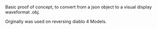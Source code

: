 Basic proof of concept, to convert from a json object to a visual display waveformat .obj.

Orginally was used on reversing diablo 4 Models. 
